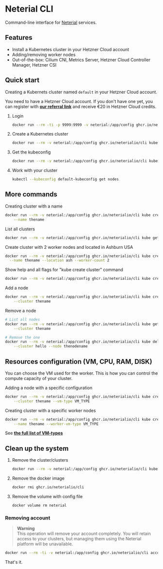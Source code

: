 Neterial CLI
============

Command-line interface for [Neterial](https://neterial.io) services.

## Features

- Install a Kubernetes cluster in your Hetzner Cloud account
- Adding/removing worker nodes
- Out-of-the-box: Cilium CNI, Metrics Server, Hetzner Cloud Controller Manager, Hetzner CSI

## Quick start

Creating a Kubernets cluster named `default` in your Hetzner Cloud account.

You need to have a Hetzner Cloud account. If you don't have one yet, you can
register with **[our referral link](https://hetzner.cloud/?ref=Ij0zPoexotZb)**
and receive €20 in Hetzner Cloud credits.

1. Login

    ```sh
    docker run --rm -ti -p 9999:9999 -v neterial:/app/config ghcr.io/neterialio/cli init
    ```

2. Create a Kubernetes cluster

    ```sh
    docker run --rm -v neterial:/app/config ghcr.io/neterialio/cli kube create cluster
    ```

3. Get the kubeconfig

    ```sh
    docker run --rm -v neterial:/app/config ghcr.io/neterialio/cli kube get kubeconfig > default-kubeconfig
    ```

4. Work with your cluster

    ```sh
    kubectl --kubeconfig default-kubeconfig get nodes
    ```

## More commands

Creating cluster with a name

```sh
docker run --rm -v neterial:/app/config ghcr.io/neterialio/cli kube create cluster \
    --name thename
```

List all clusters

```sh
docker run --rm -v neterial:/app/config ghcr.io/neterialio/cli kube get clusters
```

Create cluster with 2 worker nodes and located in Ashburn USA

```sh
docker run --rm -v neterial:/app/config ghcr.io/neterialio/cli kube create cluster \
  --name thename --location ash --worker-count 2
```

Show help and all flags for "kube create cluster" command

```sh
docker run --rm -v neterial:/app/config ghcr.io/neterialio/cli kube create cluster -h
```

Add a node

```sh
docker run --rm -v neterial:/app/config ghcr.io/neterialio/cli kube create node \
    --cluster thename
```

Remove a node

```sh
# List all nodes
docker run --rm -v neterial:/app/config ghcr.io/neterialio/cli kube get nodes \
    --cluster thename

# Remove the one
docker run --rm -v neterial:/app/config ghcr.io/neterialio/cli kube delete node \
    --cluster hello --node thenodename
```

## Resources configuration (VM, CPU, RAM, DISK)

You can choose the VM used for the worker. This is how you can control the compute capacity of your cluster.

Adding a node with a specific configuration

```sh
docker run --rm -v neterial:/app/config ghcr.io/neterialio/cli kube create node \
    --cluster thename --vm-type VM_TYPE
```

Creating cluster with a specific worker nodes

```sh
docker run --rm -v neterial:/app/config ghcr.io/neterialio/cli kube create cluster \
    --name thename --worker-vm-type VM_TYPE
```

See
**[the full list of VM-types](https://docs.hetzner.com/cloud/servers/overview/#server-types)**

## Clean up the system

1. Remove the cluster/clusters

    ```sh
    docker run --rm -v neterial:/app/config ghcr.io/neterialio/cli kube delete cluster --name thename
    ```

2. Remove the docker image

    ```sh
    docker rmi ghcr.io/neterialio/cli
    ```

3. Remove the volume with config file

    ```sh
    docker volume rm neterial
    ```

### Removing account

> **Warning**  
> This operation will remove your account completely.
>You will retain access to your clusters, but managing them using the Neterial platform will be unavailable.

```sh
docker run --rm -ti -v neterial:/app/config ghcr.io/neterialio/cli account delete
```

That's it.


